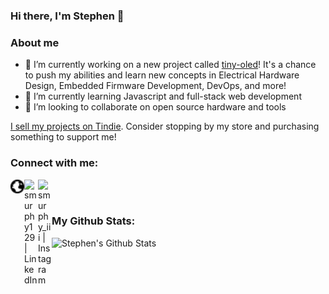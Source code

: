 ### Hi there, I'm Stephen 👋

### About me
- 🔭 I’m currently working on a new project called [tiny-oled](https://github.com/stephendpmurphy/tiny-oled.firmware)! It's a chance to push my abilities and learn new concepts in Electrical Hardware Design, Embedded Firmware Development, DevOps, and more!
- 🌱 I’m currently learning Javascript and full-stack web development
- 👯 I’m looking to collaborate on open source hardware and tools

[I sell my projects on Tindie](https://www.tindie.com/stores/stephenmurphy/). Consider stopping by my store and purchasing something to support me!


### Connect with me:
[<img align="left" alt="https://stephendpmurphy.github.io" width="22px" src="https://raw.githubusercontent.com/iconic/open-iconic/master/svg/globe.svg"/>](https://stephendpmurphy.github.io)
[<img align="left" alt="smurphy129 | LinkedIn" width="22px" src="https://cdn.jsdelivr.net/npm/simple-icons@v3/icons/linkedin.svg" />](https://www.linkedin.com/in/smurphy129/)
[<img align="left" alt="smurphy_iii | Instagram" width="22px" src="https://cdn.jsdelivr.net/npm/simple-icons@v3/icons/instagram.svg" />](https://www.instagram.com/smurphy_iii/)
<br />
<br />

### My Github Stats:
<img align="left" alt="Stephen's Github Stats" src="https://github-readme-stats.vercel.app/api?username=stephendpmurphy&show_icons=true&hide_border=true&theme=dark&include_all_commits=true" />
